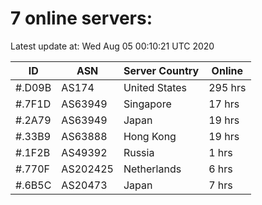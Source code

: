 # 7 online servers:

Latest update at: Wed Aug 05 00:10:21 UTC 2020

| ID | ASN | Server Country | Online |
| -- | --- | -------------- | ------ |
| #.D09B | AS174 | United States | 295 hrs |
| #.7F1D | AS63949 | Singapore | 17 hrs |
| #.2A79 | AS63949 | Japan | 19 hrs |
| #.33B9 | AS63888 | Hong Kong | 19 hrs |
| #.1F2B | AS49392 | Russia | 1 hrs |
| #.770F | AS202425 | Netherlands | 6 hrs |
| #.6B5C | AS20473 | Japan | 7 hrs |

